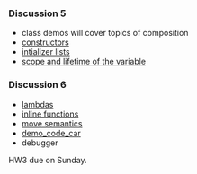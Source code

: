 ### Discussion 5
- class demos will cover topics of composition
- [constructors]()
- [intializer lists]() 
- [scope and lifetime of the variable]()

### Discussion 6
- [lambdas]() 
- [inline functions]()
- [move semantics]()
- [demo_code_car]()
- debugger

HW3 due on Sunday. 

